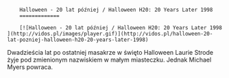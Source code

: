 
        Halloween - 20 lat później / Halloween H20: 20 Years Later 1998 
        =============
        
        [![Halloween - 20 lat później / Halloween H20: 20 Years Later 1998 ](http://vidos.pl/images/player.gif)](http://vidos.pl/halloween-20-lat-pozniej-halloween-h20-20-years-later-1998)
        
        
 Dwadzieścia lat po ostatniej masakrze w święto Halloween Laurie Strode żyje pod zmienionym nazwiskiem w małym miasteczku. Jednak Michael Myers powraca.
    